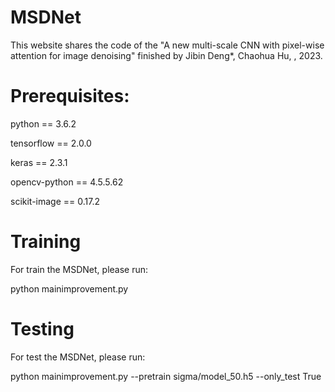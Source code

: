 # MSDNet
This website shares the code of the "A new multi-scale CNN with pixel-wise attention for image denoising" finished by Jibin Deng*, Chaohua Hu, , 2023.
 
# Prerequisites:

python == 3.6.2

tensorflow == 2.0.0

keras == 2.3.1

opencv-python == 4.5.5.62

scikit-image == 0.17.2

# Training
For train the MSDNet, please run:

python mainimprovement.py

# Testing
For test the MSDNet, please run:

python mainimprovement.py --pretrain sigma/model_50.h5 --only_test True